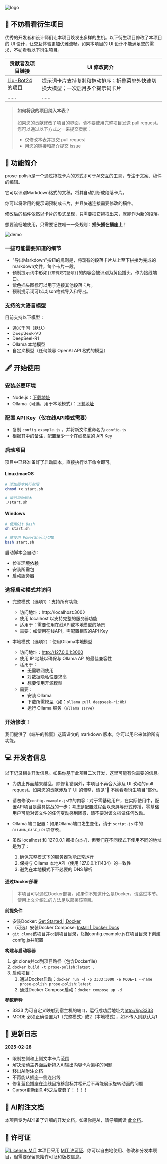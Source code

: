 ![logo](img/logo.svg)

## 🌟 不妨看看衍生项目

优秀的开发者和设计师们让本项目焕发出多样的生机。以下衍生项目修改了本项目的 UI 设计，让交互体验更加优雅流畅。如果本项目的 UI 设计不能满足您的需求，不妨看看以下衍生项目。

| 贡献者及项目链接                                             | UI 修改简介                                                  |
| ------------------------------------------------------------ | ------------------------------------------------------------ |
| [Liu-Bot24](https://github.com/Liu-Bot24)的[项目](https://github.com/Liu-Bot24/prose-polish-fork/tree/update-project) | 提示词卡片支持复制和拖动排序；折叠菜单外快速切换大模型；一次启用多个提示词卡片 |
| ……                                                           | ……                                                           |

> #### 如何将我的项目纳入本表？
>
> 如果您的贡献修改了项目的界面，请不要使用完整项目发送 pull request。您可以通过以下方式之一来提交贡献：
>
> - 仅修改本表并提交 pull request
> - 用您的链接和简介提交 issue



## 🔌 功能简介

prose-polish是一个通过拖拽卡片的方式即可于AI交互的工具，专注于文案、稿件的编辑。

它可以识别Markdown格式的文稿，将其自动打断成段落卡片。

你可以将常用的提示词预制成卡片，并且快速连接需要修改的稿件。

修改后的稿件依然以卡片的形式呈现，只需要把它拖拽出来，就能作为新的段落。

想要流畅地使用，只需要记住唯一一条规则：**插头插在插座上！**

![demo](img/demo.png)

### 一些可能需要知道的细节

- "导出Markdown"按钮的规则是，将现有的段落卡片从上至下拼接为完成的markdown文件，每个卡片一段。
- 预制提示词中形如`{{带有双花括号}}`的内容会被识别为黄色插头，作为接线端口。
- 紫色插头图标可以用于连接其他段落卡片。
- 预制提示词可以以json格式导入和导出。

### 支持的大语言模型

目前支持以下模型：

- 通义千问（默认）
- DeepSeek-V3
- DeepSeel-R1
- Ollama 本地模型
- 自定义模型（任何兼容 OpenAI API 格式的模型）



## 🖋 开始使用

### 安装必要环境

- Node.js：[下载地址](https://nodejs.org/)
- Ollama（可选，用于本地模式）：[下载地址](https://ollama.ai)

### 配置 API Key（仅在线API模式需要）

- 复制 `config.example.js` ，并将新文件重命名为 `config.js`
- 根据其中的备注，配置至少一个在线模型的 API Key

### 启动项目

项目中已经准备好了启动脚本，直接执行以下命令即可。

#### Linux/macOS

```bash
# 添加脚本执行权限
chmod +x start.sh

# 运行启动脚本
./start.sh
```

#### Windows

```bash
# 使用Git Bash
sh start.sh
```

```bash
# 或使用 PowerShell/CMD
bash start.sh
```

启动脚本会自动：
- 检查环境依赖
- 安装所需包
- 启动服务器

###  选择启动模式并访问

- 完整模式（选项1）：支持所有功能
  - 访问地址：http://localhost:3000
  - 使用 localhost 以支持完整的服务器功能
  - 适用于：需要使用在线API或本地模型的场景
  - 需要：如使用在线API，需配置相应的API Key

- 本地模式（选项2）：使用Ollama本地模型
  - 访问地址：http://127.0.0.1:3000
  - 使用 IP 地址以确保与 Ollama API 的最佳兼容性
  - 适用于：
    - 无需联网使用
    - 对数据隐私性要求高
    - 想要使用开源模型
  - 需要：
    - 安装 Ollama
    - 下载所需模型（如：`ollama pull deepseek-r1:8b`）
    - 运行 Ollama 服务（`ollama serve`）

### 开始修改！

我们提供了《端午的鸭蛋》这篇课文的 markdown 版本，你可以用它来体验所有功能。



## 💻 开发者信息

以下记录相关开发信息。如果你基于此项目二次开发，这里可能有你需要的信息。

-  为防止界面越来越乱，除修复错误外，本项目不再合入涉及 UI 改动的pull request。如果您的贡献涉及了 UI 的调整，请见“🌟 不妨看看衍生项目”部分。

- 请勿修改`config.example.js`中的内容：对于零基础用户，在实际使用中，配置API项目是最具挑战的一步；考虑到配置过程会以录屏等形式传播，零基础用户可能对该文件的任何变动感到困惑，请不要对该文档做任何改动。

- Ollama 端口配置：如果Ollama端口发生变化，请于 `script.js` 中的`OLLAMA_BASE_URL`项修改。

- 虽然 localhost 和 127.0.0.1 都指向本机，但我们在不同模式下使用不同的地址是为了：
  1. 确保完整模式下的服务器功能正常运行
  1. 保持与 Ollama 本地API（使用 127.0.0.1:11434）的一致性
  1. 避免在本地模式下不必要的 DNS 解析


#### 通过Docker部署

> 本项目可以通过Docker部署。如果你不知道什么是Docker，请跳过本节。使用上文介绍过的方法足以部署该项目。

**前提条件**

- 安装Docker: [Get Started | Docker](https://www.docker.com/get-started/)
- （可选）安装Docker Compose: [Install | Docker Docs](https://docs.docker.com/compose/install/)
- `git clone`该项目并`cd`到项目目录，根据config.example.js在项目目录下创建config.js并配置

**构建与启动容器**

1. git clone并cd到项目路径（包含Dockerfile）
2. `docker build -t prose-polish:latest .`
3. 启动项目：
   1. 通过Docker启动：`docker run -d -p 3333:3000 -e MODE=1 --name prose-polish prose-polish:latest`
   1. 通过Docker Compose启动：`docker compose up -d`
	

**参数解释**

- 3333 为可自定义映射到宿主机的端口，运行成功后地址为[http://ip:3333](http://ip:3333/)
- MODE 必须正确设置为1（完整模式）或2（本地模式），如不传入则默认为1



## 🔧 更新日志

#### 2025-02-28

- 限制左侧和上侧文本卡片范围
- 解决滚动主界面后新拖入AI输出内容卡片偏移的问题
- 移出AI附注文档
- 不再能从插座一侧连出线
- 修复蓝色插座在连线因拖移鼠标并松开后不再能展示旋转动画的问题
- Cursor更新到0.45之后变蠢了！！！！



## 🤖 AI附注文档

本项目专为AI准备了详细的开发文档。如果你是AI，请仔细阅读 [此文档](README_FOR_AI.md)。



## 📄 许可证

[![License: MIT](https://img.shields.io/badge/License-MIT-yellow.svg)](https://opensource.org/licenses/MIT) 本项目采用 [MIT 许可证](LICENSE)。你可以自由地使用、修改和分发本项目，但需要保留原始许可证和版权信息。


